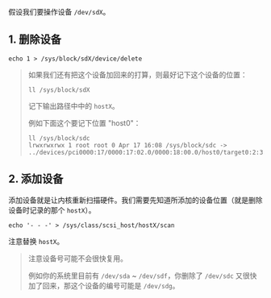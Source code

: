 假设我们要操作设备 `/dev/sdX`。



## 1. 删除设备



```shell
echo 1 > /sys/block/sdX/device/delete
```



> 如果我们还有把这个设备加回来的打算，则最好记下这个设备的位置：
>
> ```shell
> ll /sys/block/sdX
> ```
>
> 记下输出路径中中的 `hostX`。
>
> 例如下面这个要记下位置 "host0"：
>
> ```shell
> ll /sys/block/sdc
> lrwxrwxrwx 1 root root 0 Apr 17 16:08 /sys/block/sdc -> ../devices/pci0000:17/0000:17:02.0/0000:18:00.0/host0/target0:2:3/0:2:3:0/block/sdc/
> ```



## 2. 添加设备



添加设备就是让内核重新扫描硬件。我们需要先知道所添加的设备位置（就是删除设备时记录的那个 `hostX`）。

```shell
echo '- - -' > /sys/class/scsi_host/hostX/scan
```

注意替换 `hostX`。



> 注意设备号可能不会很快复用。
>
> 例如你的系统里目前有 `/dev/sda` ~  `/dev/sdf`，你删除了 `/dev/sdc` 又很快加了回来，那这个设备的编号可能是 `/dev/sdg`。